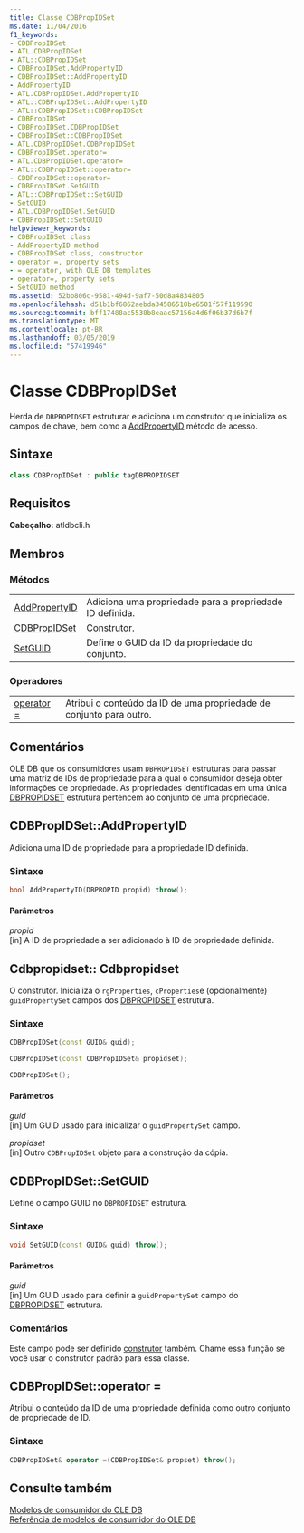 ```yaml
---
title: Classe CDBPropIDSet
ms.date: 11/04/2016
f1_keywords:
- CDBPropIDSet
- ATL.CDBPropIDSet
- ATL::CDBPropIDSet
- CDBPropIDSet.AddPropertyID
- CDBPropIDSet::AddPropertyID
- AddPropertyID
- ATL.CDBPropIDSet.AddPropertyID
- ATL::CDBPropIDSet::AddPropertyID
- ATL::CDBPropIDSet::CDBPropIDSet
- CDBPropIDSet
- CDBPropIDSet.CDBPropIDSet
- CDBPropIDSet::CDBPropIDSet
- ATL.CDBPropIDSet.CDBPropIDSet
- CDBPropIDSet.operator=
- ATL.CDBPropIDSet.operator=
- ATL::CDBPropIDSet::operator=
- CDBPropIDSet::operator=
- CDBPropIDSet.SetGUID
- ATL::CDBPropIDSet::SetGUID
- SetGUID
- ATL.CDBPropIDSet.SetGUID
- CDBPropIDSet::SetGUID
helpviewer_keywords:
- CDBPropIDSet class
- AddPropertyID method
- CDBPropIDSet class, constructor
- operator =, property sets
- = operator, with OLE DB templates
- operator=, property sets
- SetGUID method
ms.assetid: 52bb806c-9581-494d-9af7-50d8a4834805
ms.openlocfilehash: d51b1bf6862aebda34586518be6501f57f119590
ms.sourcegitcommit: bff17488ac5538b8eaac57156a4d6f06b37d6b7f
ms.translationtype: MT
ms.contentlocale: pt-BR
ms.lasthandoff: 03/05/2019
ms.locfileid: "57419946"
---
```

# <a name="cdbpropidset-class"></a>Classe CDBPropIDSet

Herda de `DBPROPIDSET` estruturar e adiciona um construtor que inicializa os campos de chave, bem como a [AddPropertyID](../../data/oledb/cdbpropidset-addpropertyid.md) método de acesso.

## <a name="syntax"></a>Sintaxe

```cpp
class CDBPropIDSet : public tagDBPROPIDSET
```

## <a name="requirements"></a>Requisitos

**Cabeçalho:** atldbcli.h

## <a name="members"></a>Membros

### <a name="methods"></a>Métodos

|||
|-|-|
|[AddPropertyID](#addpropertyid)|Adiciona uma propriedade para a propriedade ID definida.|
|[CDBPropIDSet](#cdbpropidset)|Construtor.|
|[SetGUID](#setguid)|Define o GUID da ID da propriedade do conjunto.|

### <a name="operators"></a>Operadores

|||
|-|-|
|[operator =](#op_equal)|Atribui o conteúdo da ID de uma propriedade de conjunto para outro.|

## <a name="remarks"></a>Comentários

OLE DB que os consumidores usam `DBPROPIDSET` estruturas para passar uma matriz de IDs de propriedade para a qual o consumidor deseja obter informações de propriedade. As propriedades identificadas em uma única [DBPROPIDSET](/previous-versions/windows/desktop/ms717981(v=vs.85)) estrutura pertencem ao conjunto de uma propriedade.

## <a name="addpropertyid"></a> CDBPropIDSet::AddPropertyID

Adiciona uma ID de propriedade para a propriedade ID definida.

### <a name="syntax"></a>Sintaxe

```cpp
bool AddPropertyID(DBPROPID propid) throw();
```

#### <a name="parameters"></a>Parâmetros

*propid*<br/>
[in] A ID de propriedade a ser adicionado à ID de propriedade definida.

## <a name="cdbpropidset"></a> Cdbpropidset:: Cdbpropidset

O construtor. Inicializa o `rgProperties`, `cProperties`e (opcionalmente) `guidPropertySet` campos dos [DBPROPIDSET](/previous-versions/windows/desktop/ms717981(v=vs.85)) estrutura.

### <a name="syntax"></a>Sintaxe

```cpp
CDBPropIDSet(const GUID& guid);

CDBPropIDSet(const CDBPropIDSet& propidset);

CDBPropIDSet();
```

#### <a name="parameters"></a>Parâmetros

*guid*<br/>
[in] Um GUID usado para inicializar o `guidPropertySet` campo.

*propidset*<br/>
[in] Outro `CDBPropIDSet` objeto para a construção da cópia.

## <a name="setguid"></a> CDBPropIDSet::SetGUID

Define o campo GUID no `DBPROPIDSET` estrutura.

### <a name="syntax"></a>Sintaxe

```cpp
void SetGUID(const GUID& guid) throw();
```

#### <a name="parameters"></a>Parâmetros

*guid*<br/>
[in] Um GUID usado para definir a `guidPropertySet` campo do [DBPROPIDSET](/previous-versions/windows/desktop/ms717981(v=vs.85)) estrutura.

### <a name="remarks"></a>Comentários

Este campo pode ser definido [construtor](../../data/oledb/cdbpropidset-cdbpropidset.md) também. Chame essa função se você usar o construtor padrão para essa classe.

## <a name="op_equal"></a> CDBPropIDSet::operator =

Atribui o conteúdo da ID de uma propriedade definida como outro conjunto de propriedade de ID.

### <a name="syntax"></a>Sintaxe

```cpp
CDBPropIDSet& operator =(CDBPropIDSet& propset) throw();
```

## <a name="see-also"></a>Consulte também

[Modelos de consumidor do OLE DB](../../data/oledb/ole-db-consumer-templates-cpp.md)<br/>
[Referência de modelos de consumidor do OLE DB](../../data/oledb/ole-db-consumer-templates-reference.md)